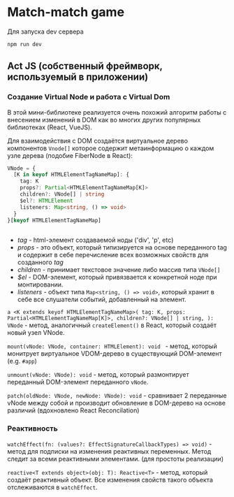 # Match-match game

Для запуска dev сервера 

```bash
npm run dev
```

## **Act JS** (собственный фреймворк, используемый в приложении)

### Создание Virtual Node и работа с Virtual Dom

В этой мини-библиотеке реализуется очень похожий алгоритм работы с внесением изменений в DOM как во многих других популярных библиотеках (React, VueJS).

Для взаимодействия с DOM создаётся виртуальное дерево компонентов `Vnode[]` которое содержит метаинформацию о каждом узле дерева (подобие FiberNode в React):

```ts
VNode = {
  [K in keyof HTMLElementTagNameMap]: {
    tag: K
    props?: Partial<HTMLElementTagNameMap[K]>
    children?: VNode[] | string
    $el?: HTMLElement
    listeners: Map<string, () => void>
  }
}[keyof HTMLElementTagNameMap]
  
```

- *tag* - html-элемент создаваемой ноды ('div', 'p', etc)
- *props* - это объект, который типизируется на основе переданного tag и содержит в себе перечисление всех возможных свойств для созданного *tag*
- *children* - принимает текстовое значение либо массив типа `VNode[]`
- *$el* - DOM-элемент, который привязвается к конкретной ноде при монтировании.
- *listeners* - объект типа `Map<string, () => void>`, который хранит в себе все слушатели событий, добавленный на элемент. 

`a <K extends keyof HTMLElementTagNameMap>(
  tag: K,
  props: Partial<HTMLElementTagNameMap[K]>,
  children?: VNode[] | string,
): VNode` - метод, аналогичный `createElement()` в React, который создаёт новый узел VNode.

`mount(vNode: VNode, container: HTMLElement): void ` - метод, который монитрует виртуальное VDOM-дерево в существующий DOM-элемент (e.g. `#app`)

`unmount(vNode: VNode): void` - метод, который размонтирует переданный DOM-элемент переданного `vNode`.

`patch(oldNode: VNode, newNode: VNode): void` - сравнивает 2 переданные vNode между собой и производит обновление в DOM-дерево на основе различий (вдохновлено React Reconcilation)

### Реактивность

`watchEffect(fn: (values?: EffectSignatureCallbackTypes) => void)` - метод для подписки на изменения реактивных переменных. Метод следит за всеми реактивными элементами. (для простоты реализации)

`reactive<T extends object>(obj: T): Reactive<T>` - метод, который создаёт реактивный объект. Все изменения свойств такого объекта отслеживаются в `watchEffect`.

